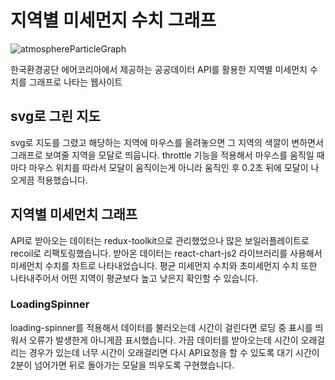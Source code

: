# 지역별 미세먼지 수치 그래프

![atmosphereParticleGraph](https://user-images.githubusercontent.com/81218474/187145057-a2680b47-c9aa-4372-80d4-e0b2030f21dd.gif)


한국환경공단 에어코리아에서 제공하는 공공데이터 API를 활용한 지역별 미세먼치 수치를 그래프로 나타는 웹사이트

## svg로 그린 지도

svg로 지도를 그렸고 해당하는 지역에 마우스를 올려놓으면 그 지역의 색깔이 변하면서 그래프로 보여줄 지역을 모달로 띄웁니다. throttle 기능을 적용해서 마우스를 움직일 때마다 마우스 위치를 따라서 모달이 움직이는게 아니라 움직인 후 0.2초 뒤에 모달이 나오게끔 적용했습니다.

## 지역별 미세먼치 그래프

API로 받아오는 데이터는 redux-toolkit으로 관리했었으나 많은 보일러플레이트로 recoil로 리팩토링했습니다. 받아온 데이터는 react-chart-js2 라이브러리를 사용해서 미세먼치 수치를 차트로 나타내었습니다.
평균 미세먼지 수치와 초미세먼지 수치 또한 나타내주어서 어떤 지역이 평균보다 높고 낮은지 확인할 수 있습니다.

### LoadingSpinner

loading-spinner를 적용해서 데이터를 불러오는데 시간이 걸린다면 로딩 중 표시를 띄워서 오류가 발생한게 아니게끔 표시했습니다. 가끔 데이터를 받아오는데 시간이 오래걸리는 경우가 있는데 너무 시간이 오래걸리면 다시 API요청을 할 수 있도록 대기 시간이 2분이 넘어가면 뒤로 돌아가는 모달을 띄우도록 구현했습니다.
